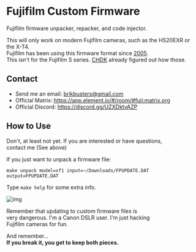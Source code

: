 # Fujifilm Custom Firmware
Fujifilm firmware unpacker, repacker, and code injector.  

This will only work on modern Fujifilm cameras, such as the HS20EXR or the X-T4.  
Fujifilm has been using this firmware format since [2005](https://fujifilm-x.com/en-us/support/download/procedure-finepix-z/).  
This isn't for the Fujifilm S series. [CHDK](https://chdk.setepontos.com/index.php?topic=6484.0) already figured out how those.

## Contact
- Send me an email: brikbusters@gmail.com
- Official Matrix: https://app.element.io/#/room/#fuji:matrix.org
- Official Discord: https://discord.gg/UZXDktvAZP

## How to Use
Don't, at least not yet. If you are interested or have questions,  
contact me (See above)

If you just want to unpack a firmware file:  
```
make unpack model=xf1 input=~/Downloads/FPUPDATE.DAT output=FPUPDATE.DAT
```
Type `make help` for some extra info.  

![img](https://petabyt.dev/filedump/IMG_0010.JPG)

Remember that updating to custom firmware files is  
very dangerous. I'm a Canon DSLR user. I'm just hacking  
Fujifilm cameras for fun.  

And remember...   
**If you break it, you get to keep both pieces.**  
